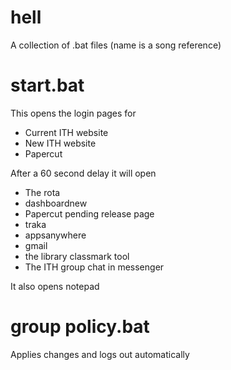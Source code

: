 # hell
A collection of .bat files (name is a song reference)

# start.bat
This opens the login pages for
+ Current ITH website
+ New ITH website
+ Papercut

After a 60 second delay it will open
+ The rota
+ dashboardnew
+ Papercut pending release page
+ traka
+ appsanywhere
+ gmail
+ the library classmark tool
+ The ITH group chat in messenger

It also opens notepad

# group policy.bat
Applies changes and logs out automatically
